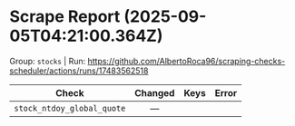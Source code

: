 # Scrape Report (2025-09-05T04:21:00.364Z)

Group: `stocks`  |  Run: https://github.com/AlbertoRoca96/scraping-checks-scheduler/actions/runs/17483562518

| Check | Changed | Keys | Error |
|---|:---:|:--|:--|
| `stock_ntdoy_global_quote` | — |  |  |
